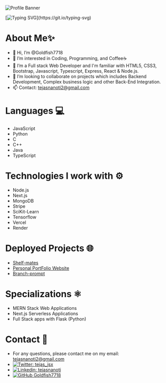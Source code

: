 ![Profile Banner](./Blue%20Yellow%20Futuristic%20Virtual%20Technology%20Blog%20Banner.png)

[![Typing SVG](https://readme-typing-svg.herokuapp.com?font=Fira+Code&weight=700&size=50&duration=1000&pause=1000&color=F78209&center=true&vCenter=true&random=false&width=1200&height=70&lines=Hi!+I'm+Tejas!;I'm+a+Full+Stack+Web+Developer.;And+a+Machine+Learning+Engineer!)](https://git.io/typing-svg)

# About Me✨

- 👋 Hi, I’m @Goldfish7718
- 👀 I’m interested in Coding, Programming, and Coffee☕
- 🌱 I’m a Full stack Web Developer and I'm familiar with HTML5, CSS3, Bootstrap, Javascript, Typescript, Express, React & Node.js.
- 🤝 I’m looking to collaborate on projects which includes Backend Development, Complex business logic and other Back-End Integration.
- 📫 Contact: [tejasnanoti2@gmail.com](mailto://tejasnanoti2@gmail.com)

# Languages 💻

- JavaScript
- Python
- C
- C++
- Java
- TypeScript

# Technologies I work with ⚙️

- Node.js
- Next.js
- MongoDB
- Stripe
- SciKit-Learn
- Tensorflow
- Vercel
- Render

# Deployed Projects 🌐

- [Shelf-mates](https://shelfmates.vercel.app)
- [Personal PortFolio Website](https://tejasnanoti.vercel.app)
- [Branch-prompt](https://branch-prompt.vercel.app)

# Specializations ⚛️

- MERN Stack Web Applications
- Next.js Serverless Applications
- Full Stack apps with Flask (Python)

# Contact 🔗

- For any questions, please contact me on my email: [tejasnanoti2@gmail.com](mailto:tejasnanoti2@gmail.com)
- [![Twitter: tejas_jsx](https://img.shields.io/twitter/follow/tejas_jsx?style=social)](https://twitter.com/tejas_jsx)
- [![Linkedin: tejasnanoti](https://img.shields.io/badge/-tejasnanoti-blue?style=flat-square&logo=Linkedin&logoColor=white&link=https://www.linkedin.com/in/tejas-nanoti-23965823b/)](https://www.linkedin.com/in/tejas-nanoti-23965823b/)
- [![GitHub Goldfish7718](https://img.shields.io/github/followers/Goldfish7718?label=follow&style=social)](https://github.com/Goldfish7718)



<!---
Goldfish7718/Goldfish7718 is a ✨ special ✨ repository because its `README.md` (this file) appears on your GitHub profile.
You can click the Preview link to take a look at your changes.
--->
